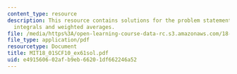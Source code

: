 ```yaml
---
content_type: resource
description: This resource contains solutions for the problem statements related to
  integrals and weighted averages.
file: /media/https%3A/open-learning-course-data-rc.s3.amazonaws.com/18-01sc-single-variable-calculus-fall-2010/e491560602afb9eb66201df662246a52_MIT18_01SCF10_ex61sol.pdf
file_type: application/pdf
resourcetype: Document
title: MIT18_01SCF10_ex61sol.pdf
uid: e4915606-02af-b9eb-6620-1df662246a52
---
```

